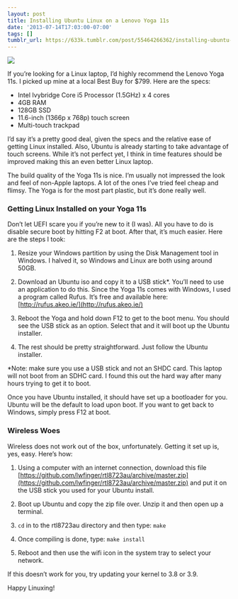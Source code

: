 ```yaml
---
layout: post
title: Installing Ubuntu Linux on a Lenovo Yoga 11s
date: '2013-07-14T17:03:00-07:00'
tags: []
tumblr_url: https://633k.tumblr.com/post/55464266362/installing-ubuntu-linux-on-a-lenovo-yoga-11s
---
```

![](https://66.media.tumblr.com/28307b04e8a8d86f8decca9429df1e1d/tumblr_inline_mpyb7zPQlu1qz4rgp.jpg)

If you’re looking for a Linux laptop, I’d highly recommend the Lenovo Yoga 11s.
I picked up mine at a local Best Buy for $799. Here are the specs:

- Intel Ivybridge Core i5 Processor (1.5GHz) x 4 cores
- 4GB RAM
- 128GB SSD
- 11.6-inch (1366p x 768p) touch screen
- Multi-touch trackpad

I’d say it’s a pretty good deal, given the specs and the relative ease of
getting Linux installed. Also, Ubuntu is already starting to take advantage of
touch screens. While it’s not perfect yet, I think in time features should be
improved making this an even better Linux laptop.

The build quality of the Yoga 11s is nice. I’m usually not impressed the look
and feel of non-Apple laptops. A lot of the ones I’ve tried feel cheap and
flimsy. The Yoga is for the most part plastic, but it’s done really well.

### Getting Linux Installed on your Yoga 11s

Don’t let UEFI scare you if you’re new to it (I was). All you have to do is
disable secure boot by hitting F2 at boot. After that, it’s much easier. Here
are the steps I took:

1. Resize your Windows partition by using the Disk Management tool in Windows. I
halved it, so Windows and Linux are both using around 50GB.

2. Download an Ubuntu iso and copy it to a USB stick\*. You’ll need to use an
application to do this. Since the Yoga 11s comes with Windows, I used a program
called Rufus. It’s free and available here:
[http://rufus.akeo.ie/](http://rufus.akeo.ie/)

3. Reboot the Yoga and hold down F12 to get to the boot menu. You should see the
USB stick as an option. Select that and it will boot up the Ubuntu installer.

4. The rest should be pretty straightforward. Just follow the Ubuntu installer.

\*Note: make sure you use a USB stick and not an SHDC card. This laptop will not
boot from an SDHC card. I found this out the hard way after many hours trying to
get it to boot.

Once you have Ubuntu installed, it should have set up a bootloader for you.
Ubuntu will be the default to load upon boot. If you want to get back to
Windows, simply press F12 at boot.

### Wireless Woes

Wireless does not work out of the box, unfortunately. Getting it set up is, yes,
easy. Here’s how:

1. Using a computer with an internet connection, download this file
[https://github.com/lwfinger/rtl8723au/archive/master.zip](https://github.com/lwfinger/rtl8723au/archive/master.zip)
and put it on the USB stick you used for your Ubuntu install.

2. Boot up Ubuntu and copy the zip file over. Unzip it and then open up a terminal.

3. `cd` in to the rtl8723au directory and then type: `make`

4. Once compiling is done, type: `make install`

5. Reboot and then use the wifi icon in the system tray to select your network.

If this doesn’t work for you, try updating your kernel to 3.8 or 3.9.

Happy Linuxing!

